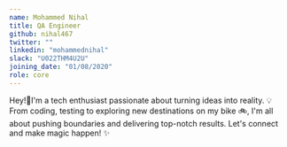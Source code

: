 ```yaml
---
name: Mohammed Nihal
title: QA Engineer
github: nihal467
twitter: ""
linkedin: "mohammednihal"
slack: "U022THM4U2U"
joining_date: "01/08/2020"
role: core
---
```


Hey!👋I'm a tech enthusiast passionate about turning ideas into reality. 💡 From coding, testing to exploring new destinations on my bike 🚲, I'm all about pushing boundaries and delivering top-notch results. Let's connect and make magic happen! ✨
